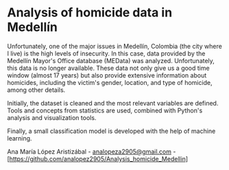 # Analysis of homicide data in Medellín
Unfortunately, one of the major issues in Medellín, Colombia (the city where I live) is the high levels of insecurity. In this case, data provided by the Medellín Mayor's Office database (MEData) was analyzed. Unfortunately, this data is no longer available. These data not only give us a good time window (almost 17 years) but also provide extensive information about homicides, including the victim's gender, location, and type of homicide, among other details.

Initially, the dataset is cleaned and the most relevant variables are defined. Tools and concepts from statistics are used, combined with Python's analysis and visualization tools.

Finally, a small classification model is developed with the help of machine learning.

Ana María López Aristizábal - analopeza2905@gmail.com - [https://github.com/analopez2905/Analysis_homicide_Medellin]
